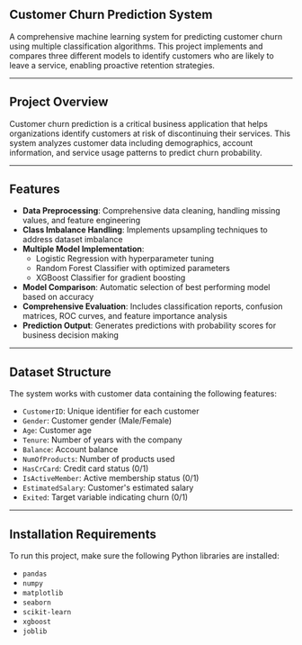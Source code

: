 ## Customer Churn Prediction System

A comprehensive machine learning system for predicting customer churn using multiple classification algorithms. This project implements and compares three different models to identify customers who are likely to leave a service, enabling proactive retention strategies.

---

## Project Overview

Customer churn prediction is a critical business application that helps organizations identify customers at risk of discontinuing their services. This system analyzes customer data including demographics, account information, and service usage patterns to predict churn probability.

---

## Features

- **Data Preprocessing**: Comprehensive data cleaning, handling missing values, and feature engineering  
- **Class Imbalance Handling**: Implements upsampling techniques to address dataset imbalance  
- **Multiple Model Implementation**:  
  - Logistic Regression with hyperparameter tuning  
  - Random Forest Classifier with optimized parameters  
  - XGBoost Classifier for gradient boosting  
- **Model Comparison**: Automatic selection of best performing model based on accuracy  
- **Comprehensive Evaluation**: Includes classification reports, confusion matrices, ROC curves, and feature importance analysis  
- **Prediction Output**: Generates predictions with probability scores for business decision making  

---

## Dataset Structure

The system works with customer data containing the following features:

- `CustomerID`: Unique identifier for each customer  
- `Gender`: Customer gender (Male/Female)  
- `Age`: Customer age  
- `Tenure`: Number of years with the company  
- `Balance`: Account balance  
- `NumOfProducts`: Number of products used  
- `HasCrCard`: Credit card status (0/1)  
- `IsActiveMember`: Active membership status (0/1)  
- `EstimatedSalary`: Customer's estimated salary  
- `Exited`: Target variable indicating churn (0/1)  

---

## Installation Requirements

To run this project, make sure the following Python libraries are installed:

- `pandas`  
- `numpy`  
- `matplotlib`  
- `seaborn`  
- `scikit-learn`  
- `xgboost`  
- `joblib`  
